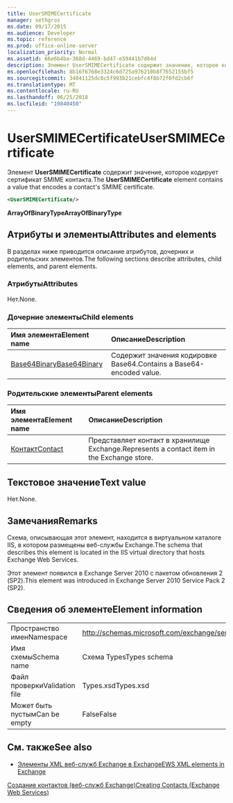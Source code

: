 ```yaml
---
title: UserSMIMECertificate
manager: sethgros
ms.date: 09/17/2015
ms.audience: Developer
ms.topic: reference
ms.prod: office-online-server
localization_priority: Normal
ms.assetid: 66e6b4ba-368d-4469-bd47-e59441b7d64d
description: Элемент UserSMIMECertificate содержит значение, которое кодирует сертификат SMIME контакта.
ms.openlocfilehash: 8b16f6768e3324c6d725a976210b8f7652155bf5
ms.sourcegitcommit: 34041125dc8c5f993b21cebfc4f8b72f0fd2cb6f
ms.translationtype: MT
ms.contentlocale: ru-RU
ms.lasthandoff: 06/25/2018
ms.locfileid: "19840450"
---
```

# <a name="usersmimecertificate"></a><span data-ttu-id="119ef-103">UserSMIMECertificate</span><span class="sxs-lookup"><span data-stu-id="119ef-103">UserSMIMECertificate</span></span>

<span data-ttu-id="119ef-104">Элемент **UserSMIMECertificate** содержит значение, которое кодирует сертификат SMIME контакта.</span><span class="sxs-lookup"><span data-stu-id="119ef-104">The **UserSMIMECertificate** element contains a value that encodes a contact's SMIME certificate.</span></span> 
  
```XML
<UserSMIMECertificate/>
```

 <span data-ttu-id="119ef-105">**ArrayOfBinaryType**</span><span class="sxs-lookup"><span data-stu-id="119ef-105">**ArrayOfBinaryType**</span></span>
## <a name="attributes-and-elements"></a><span data-ttu-id="119ef-106">Атрибуты и элементы</span><span class="sxs-lookup"><span data-stu-id="119ef-106">Attributes and elements</span></span>

<span data-ttu-id="119ef-107">В разделах ниже приводится описание атрибутов, дочерних и родительских элементов.</span><span class="sxs-lookup"><span data-stu-id="119ef-107">The following sections describe attributes, child elements, and parent elements.</span></span>
  
### <a name="attributes"></a><span data-ttu-id="119ef-108">Атрибуты</span><span class="sxs-lookup"><span data-stu-id="119ef-108">Attributes</span></span>

<span data-ttu-id="119ef-109">Нет.</span><span class="sxs-lookup"><span data-stu-id="119ef-109">None.</span></span>
  
### <a name="child-elements"></a><span data-ttu-id="119ef-110">Дочерние элементы</span><span class="sxs-lookup"><span data-stu-id="119ef-110">Child elements</span></span>

|<span data-ttu-id="119ef-111">**Имя элемента**</span><span class="sxs-lookup"><span data-stu-id="119ef-111">**Element name**</span></span>|<span data-ttu-id="119ef-112">**Описание**</span><span class="sxs-lookup"><span data-stu-id="119ef-112">**Description**</span></span>|
|:-----|:-----|
|[<span data-ttu-id="119ef-113">Base64Binary</span><span class="sxs-lookup"><span data-stu-id="119ef-113">Base64Binary</span></span>](base64binary.md) <br/> |<span data-ttu-id="119ef-114">Содержит значения кодировке Base64.</span><span class="sxs-lookup"><span data-stu-id="119ef-114">Contains a Base64-encoded value.</span></span>  <br/> |
   
### <a name="parent-elements"></a><span data-ttu-id="119ef-115">Родительские элементы</span><span class="sxs-lookup"><span data-stu-id="119ef-115">Parent elements</span></span>

|<span data-ttu-id="119ef-116">**Имя элемента**</span><span class="sxs-lookup"><span data-stu-id="119ef-116">**Element name**</span></span>|<span data-ttu-id="119ef-117">**Описание**</span><span class="sxs-lookup"><span data-stu-id="119ef-117">**Description**</span></span>|
|:-----|:-----|
|[<span data-ttu-id="119ef-118">Контакт</span><span class="sxs-lookup"><span data-stu-id="119ef-118">Contact</span></span>](contact.md) <br/> |<span data-ttu-id="119ef-119">Представляет контакт в хранилище Exchange.</span><span class="sxs-lookup"><span data-stu-id="119ef-119">Represents a contact item in the Exchange store.</span></span>  <br/> |
   
## <a name="text-value"></a><span data-ttu-id="119ef-120">Текстовое значение</span><span class="sxs-lookup"><span data-stu-id="119ef-120">Text value</span></span>

<span data-ttu-id="119ef-121">Нет.</span><span class="sxs-lookup"><span data-stu-id="119ef-121">None.</span></span>
  
## <a name="remarks"></a><span data-ttu-id="119ef-122">Замечания</span><span class="sxs-lookup"><span data-stu-id="119ef-122">Remarks</span></span>

<span data-ttu-id="119ef-123">Схема, описывающая этот элемент, находится в виртуальном каталоге IIS, в котором размещены веб-службы Exchange.</span><span class="sxs-lookup"><span data-stu-id="119ef-123">The schema that describes this element is located in the IIS virtual directory that hosts Exchange Web Services.</span></span>
  
<span data-ttu-id="119ef-124">Этот элемент появился в Exchange Server 2010 с пакетом обновления 2 (SP2).</span><span class="sxs-lookup"><span data-stu-id="119ef-124">This element was introduced in Exchange Server 2010 Service Pack 2 (SP2).</span></span>
  
## <a name="element-information"></a><span data-ttu-id="119ef-125">Сведения об элементе</span><span class="sxs-lookup"><span data-stu-id="119ef-125">Element information</span></span>

|||
|:-----|:-----|
|<span data-ttu-id="119ef-126">Пространство имен</span><span class="sxs-lookup"><span data-stu-id="119ef-126">Namespace</span></span>  <br/> |http://schemas.microsoft.com/exchange/services/2006/types  <br/> |
|<span data-ttu-id="119ef-127">Имя схемы</span><span class="sxs-lookup"><span data-stu-id="119ef-127">Schema name</span></span>  <br/> |<span data-ttu-id="119ef-128">Схема Types</span><span class="sxs-lookup"><span data-stu-id="119ef-128">Types schema</span></span>  <br/> |
|<span data-ttu-id="119ef-129">Файл проверки</span><span class="sxs-lookup"><span data-stu-id="119ef-129">Validation file</span></span>  <br/> |<span data-ttu-id="119ef-130">Types.xsd</span><span class="sxs-lookup"><span data-stu-id="119ef-130">Types.xsd</span></span>  <br/> |
|<span data-ttu-id="119ef-131">Может быть пустым</span><span class="sxs-lookup"><span data-stu-id="119ef-131">Can be empty</span></span>  <br/> |<span data-ttu-id="119ef-132">False</span><span class="sxs-lookup"><span data-stu-id="119ef-132">False</span></span>  <br/> |
   
## <a name="see-also"></a><span data-ttu-id="119ef-133">См. также</span><span class="sxs-lookup"><span data-stu-id="119ef-133">See also</span></span>



- [<span data-ttu-id="119ef-134">Элементы XML веб-служб Exchange в Exchange</span><span class="sxs-lookup"><span data-stu-id="119ef-134">EWS XML elements in Exchange</span></span>](ews-xml-elements-in-exchange.md)


[<span data-ttu-id="119ef-135">Создание контактов (веб-служб Exchange)</span><span class="sxs-lookup"><span data-stu-id="119ef-135">Creating Contacts (Exchange Web Services)</span></span>](http://msdn.microsoft.com/library/4845917e-70d1-481c-bbd7-011ec6571789%28Office.15%29.aspx)

